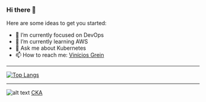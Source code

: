 ### Hi there 👋

Here are some ideas to get you started:

- 🔭 I’m currently focused on DevOps
- 🌱 I’m currently learning AWS
- 💬 Ask me about Kubernetes
- 📫 How to reach me: [Vinícios Grein](https://www.linkedin.com/in/vinicios-grein/?locale=en_US)

---

[![Top Langs](https://github-readme-stats.vercel.app/api/top-langs/?username=greinvinicios&show_icons-true&theme=radical)](https://github.com/anuraghazra/github-readme-stats)

---

![alt text](https://images.credly.com/size/340x340/images/8b8ed108-e77d-4396-ac59-2504583b9d54/cka_from_cncfsite__281_29.png "CKA")
[CKA](https://www.credly.com/earner/earned/badge/afabc58c-5958-4c1c-9aa9-79a40a511e57)
